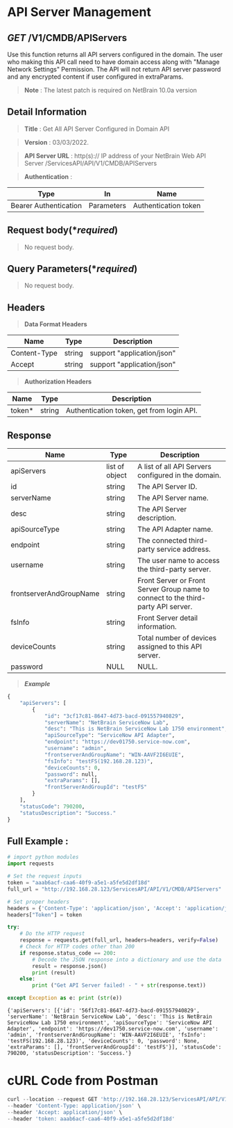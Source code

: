 
# API Server Management

## ***GET*** /V1/CMDB/APIServers
Use this function returns all API servers configured in the domain. The user who making this API call need to have domain access along with "Manage Network Settings" Permission. The API will not return API server password and any encrypted content if user configured in extraParams.

> **Note** : The latest patch is required on NetBrain 10.0a version

## Detail Information

> **Title** : Get All API Server Configured in Domain API<br>

> **Version** : 03/03/2022.

> **API Server URL** : http(s):// IP address of your NetBrain Web API Server /ServicesAPI/API/V1/CMDB/APIServers

> **Authentication** : 

|**Type**|**In**|**Name**|
|------|------|------|
|Bearer Authentication| Parameters | Authentication token | 

 ## Request body(****required***)

>No request body.

 ## Query Parameters(****required***)

>No request body.

 ## Headers

> **Data Format Headers**

|**Name**|**Type**|**Description**|
|------|------|------|
| Content-Type | string  | support "application/json" |
| Accept | string  | support "application/json" |

> **Authorization Headers**

|**Name**|**Type**|**Description**|
|------|------|------|
| token* | string  | Authentication token, get from login API. |

 ## Response

|**Name**|**Type**|**Description**|
|------|------|------|
|apiServers | list of object | A list of all API Servers configured in the domain. |
|id| string | The API Server ID.  |
|serverName| string | The API Server name. |
|desc| string | The API Server description.  |
|apiSourceType| string | The API Adapter name. |
|endpoint| string | The connected third-party service address. |
|username| string | The user name to access the third-party server. |
|frontserverAndGroupName| string | Front Server or Front Server Group name to connect to the third-party API server. |
|fsInfo| string | Front Server detail information. |
|deviceCounts| string | Total number of devices assigned to this API server. |
|password| NULL | NULL. |

> ***Example***

```python
{
    "apiServers": [
        {
            "id": "3cf17c81-8647-4d73-bacd-091557940829",
            "serverName": "NetBrain ServiceNow Lab",
            "desc": "This is NetBrain ServiceNow Lab 1750 environment",
            "apiSourceType": "ServiceNow API Adapter",
            "endpoint": "https://dev01750.service-now.com",
            "username": "admin",
            "frontserverAndGroupName": "WIN-AAVF2I6EUIE",
            "fsInfo": "testFS(192.168.28.123)",
            "deviceCounts": 0,
            "password": null,
            "extraParams": [],
            "frontServerAndGroupId": "testFS"
        }
    ],
    "statusCode": 790200,
    "statusDescription": "Success."
}
```

 ## Full Example : 


```python
# import python modules 
import requests

# Set the request inputs
token = "aaab6acf-caa6-40f9-a5e1-a5fe5d2df18d"
full_url = "http://192.168.28.123/ServicesAPI/API/V1/CMDB/APIServers"

# Set proper headers
headers = {'Content-Type': 'application/json', 'Accept': 'application/json'}
headers["Token"] = token

try:
    # Do the HTTP request
    response = requests.get(full_url, headers=headers, verify=False)
    # Check for HTTP codes other than 200
    if response.status_code == 200:
        # Decode the JSON response into a dictionary and use the data
        result = response.json()
        print (result)
    else:
        print ("Get API Server failed! - " + str(response.text))

except Exception as e: print (str(e))
```

    {'apiServers': [{'id': '56f17c81-8647-4d73-bacd-091557940829', 'serverName': 'NetBrain ServiceNow Lab', 'desc': 'This is NetBrain ServiceNow Lab 1750 environment', 'apiSourceType': 'ServiceNow API Adapter', 'endpoint': 'https://dev1750.service-now.com', 'username': 'admin', 'frontserverAndGroupName': 'WIN-AAVF2I6EUIE', 'fsInfo': 'testFS(192.168.28.123)', 'deviceCounts': 0, 'password': None, 'extraParams': [], 'frontServerAndGroupId': 'testFS'}], 'statusCode': 790200, 'statusDescription': 'Success.'}
    

# cURL Code from Postman


```python
curl --location --request GET 'http://192.168.28.123/ServicesAPI/API/V1/CMDB/APIServers' \
--header 'Content-Type: application/json' \
--header 'Accept: application/json' \
--header 'token: aaab6acf-caa6-40f9-a5e1-a5fe5d2df18d'
```

